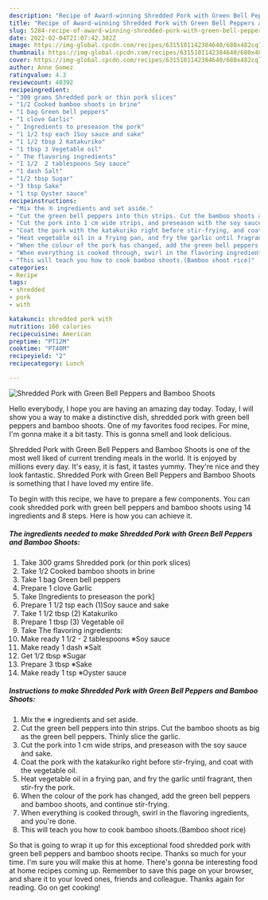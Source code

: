 ```yaml
---
description: "Recipe of Award-winning Shredded Pork with Green Bell Peppers and Bamboo Shoots"
title: "Recipe of Award-winning Shredded Pork with Green Bell Peppers and Bamboo Shoots"
slug: 5284-recipe-of-award-winning-shredded-pork-with-green-bell-peppers-and-bamboo-shoots
date: 2022-02-04T21:07:42.382Z
image: https://img-global.cpcdn.com/recipes/6315101142384640/680x482cq70/shredded-pork-with-green-bell-peppers-and-bamboo-shoots-recipe-main-photo.jpg
thumbnail: https://img-global.cpcdn.com/recipes/6315101142384640/680x482cq70/shredded-pork-with-green-bell-peppers-and-bamboo-shoots-recipe-main-photo.jpg
cover: https://img-global.cpcdn.com/recipes/6315101142384640/680x482cq70/shredded-pork-with-green-bell-peppers-and-bamboo-shoots-recipe-main-photo.jpg
author: Anne Gomez
ratingvalue: 4.3
reviewcount: 40392
recipeingredient:
- "300 grams Shredded pork or thin pork slices"
- "1/2 Cooked bamboo shoots in brine"
- "1 bag Green bell peppers"
- "1 clove Garlic"
- " Ingredients to preseason the pork"
- "1 1/2 tsp each 1Soy sauce and sake"
- "1 1/2 tbsp 2 Katakuriko"
- "1 tbsp 3 Vegetable oil"
- " The flavoring ingredients"
- "1 1/2  2 tablespoons Soy sauce"
- "1 dash Salt"
- "1/2 tbsp Sugar"
- "3 tbsp Sake"
- "1 tsp Oyster sauce"
recipeinstructions:
- "Mix the ※ ingredients and set aside."
- "Cut the green bell peppers into thin strips. Cut the bamboo shoots as big as the green bell peppers. Thinly slice the garlic."
- "Cut the pork into 1 cm wide strips, and preseason with the soy sauce and sake."
- "Coat the pork with the katakuriko right before stir-frying, and coat with the vegetable oil."
- "Heat vegetable oil in a frying pan, and fry the garlic until fragrant, then stir-fry the pork."
- "When the colour of the pork has changed, add the green bell peppers and bamboo shoots, and continue stir-frying."
- "When everything is cooked through, swirl in the flavoring ingredients, and you&#39;re done."
- "This will teach you how to cook bamboo shoots.(Bamboo shoot rice)"
categories:
- Recipe
tags:
- shredded
- pork
- with

katakunci: shredded pork with 
nutrition: 160 calories
recipecuisine: American
preptime: "PT12M"
cooktime: "PT40M"
recipeyield: "2"
recipecategory: Lunch

---
```



![Shredded Pork with Green Bell Peppers and Bamboo Shoots](https://img-global.cpcdn.com/recipes/6315101142384640/680x482cq70/shredded-pork-with-green-bell-peppers-and-bamboo-shoots-recipe-main-photo.jpg)

Hello everybody, I hope you are having an amazing day today. Today, I will show you a way to make a distinctive dish, shredded pork with green bell peppers and bamboo shoots. One of my favorites food recipes. For mine, I'm gonna make it a bit tasty. This is gonna smell and look delicious.

Shredded Pork with Green Bell Peppers and Bamboo Shoots is one of the most well liked of current trending meals in the world. It is enjoyed by millions every day. It's easy, it is fast, it tastes yummy. They're nice and they look fantastic. Shredded Pork with Green Bell Peppers and Bamboo Shoots is something that I have loved my entire life.




To begin with this recipe, we have to prepare a few components. You can cook shredded pork with green bell peppers and bamboo shoots using 14 ingredients and 8 steps. Here is how you can achieve it.

<!--inarticleads1-->

##### The ingredients needed to make Shredded Pork with Green Bell Peppers and Bamboo Shoots:

1. Take 300 grams Shredded pork (or thin pork slices)
1. Take 1/2 Cooked bamboo shoots in brine
1. Take 1 bag Green bell peppers
1. Prepare 1 clove Garlic
1. Take  [Ingredients to preseason the pork]
1. Prepare 1 1/2 tsp each (1)Soy sauce and sake
1. Take 1 1/2 tbsp (2) Katakuriko
1. Prepare 1 tbsp (3) Vegetable oil
1. Take  The flavoring ingredients:
1. Make ready 1 1/2 - 2 tablespoons ※Soy sauce
1. Make ready 1 dash ※Salt
1. Get 1/2 tbsp ※Sugar
1. Prepare 3 tbsp ※Sake
1. Make ready 1 tsp ※Oyster sauce




<!--inarticleads2-->

##### Instructions to make Shredded Pork with Green Bell Peppers and Bamboo Shoots:

1. Mix the ※ ingredients and set aside.
1. Cut the green bell peppers into thin strips. Cut the bamboo shoots as big as the green bell peppers. Thinly slice the garlic.
1. Cut the pork into 1 cm wide strips, and preseason with the soy sauce and sake.
1. Coat the pork with the katakuriko right before stir-frying, and coat with the vegetable oil.
1. Heat vegetable oil in a frying pan, and fry the garlic until fragrant, then stir-fry the pork.
1. When the colour of the pork has changed, add the green bell peppers and bamboo shoots, and continue stir-frying.
1. When everything is cooked through, swirl in the flavoring ingredients, and you&#39;re done.
1. This will teach you how to cook bamboo shoots.(Bamboo shoot rice)




So that is going to wrap it up for this exceptional food shredded pork with green bell peppers and bamboo shoots recipe. Thanks so much for your time. I'm sure you will make this at home. There's gonna be interesting food at home recipes coming up. Remember to save this page on your browser, and share it to your loved ones, friends and colleague. Thanks again for reading. Go on get cooking!
